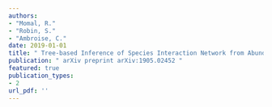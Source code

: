 ```yaml
---
authors: 
- "Momal, R."
- "Robin, S."
- "Ambroise, C."
date: 2019-01-01
title: " Tree-based Inference of Species Interaction Network from Abundance Data "
publication: " arXiv preprint arXiv:1905.02452 "
featured: true
publication_types:
- 2
url_pdf: ''
---
```

